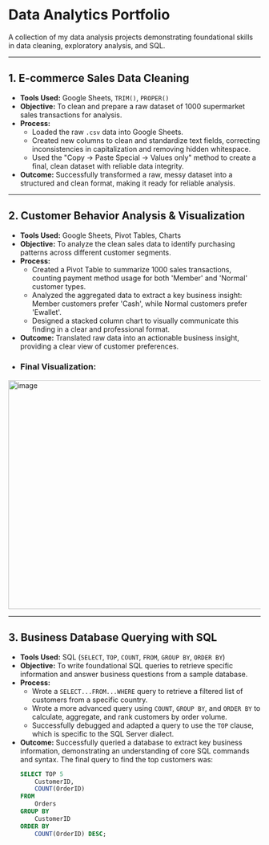 # Data Analytics Portfolio

A collection of my data analysis projects demonstrating foundational skills in data cleaning, exploratory analysis, and SQL.

---

## 1. E-commerce Sales Data Cleaning

* **Tools Used:** Google Sheets, `TRIM()`, `PROPER()`
* **Objective:** To clean and prepare a raw dataset of 1000 supermarket sales transactions for analysis.
* **Process:**
    * Loaded the raw `.csv` data into Google Sheets.
    * Created new columns to clean and standardize text fields, correcting inconsistencies in capitalization and removing hidden whitespace.
    * Used the "Copy -> Paste Special -> Values only" method to create a final, clean dataset with reliable data integrity.
* **Outcome:** Successfully transformed a raw, messy dataset into a structured and clean format, making it ready for reliable analysis.

---
## 2. Customer Behavior Analysis & Visualization

* **Tools Used:** Google Sheets, Pivot Tables, Charts
* **Objective:** To analyze the clean sales data to identify purchasing patterns across different customer segments.
* **Process:**
    * Created a Pivot Table to summarize 1000 sales transactions, counting payment method usage for both 'Member' and 'Normal' customer types.
    * Analyzed the aggregated data to extract a key business insight: Member customers prefer 'Cash', while Normal customers prefer 'Ewallet'.
    * Designed a stacked column chart to visually communicate this finding in a clear and professional format.
* **Outcome:** Translated raw data into an actionable business insight, providing a clear view of customer preferences.
* ### Final Visualization:
<img width="800" height="456" alt="image" src="https://github.com/user-attachments/assets/f8f2fc86-24c1-4c92-8953-b330311461e8" />



---
## 3. Business Database Querying with SQL

* **Tools Used:** SQL (`SELECT`, `TOP`, `COUNT`, `FROM`, `GROUP BY`, `ORDER BY`)
* **Objective:** To write foundational SQL queries to retrieve specific information and answer business questions from a sample database.
* **Process:**
    * Wrote a `SELECT...FROM...WHERE` query to retrieve a filtered list of customers from a specific country.
    * Wrote a more advanced query using `COUNT`, `GROUP BY`, and `ORDER BY` to calculate, aggregate, and rank customers by order volume.
    * Successfully debugged and adapted a query to use the `TOP` clause, which is specific to the SQL Server dialect.
* **Outcome:** Successfully queried a database to extract key business information, demonstrating an understanding of core SQL commands and syntax. The final query to find the top customers was:
    ```sql
    SELECT TOP 5
        CustomerID,
        COUNT(OrderID)
    FROM
        Orders
    GROUP BY
        CustomerID
    ORDER BY
        COUNT(OrderID) DESC;
    ```

